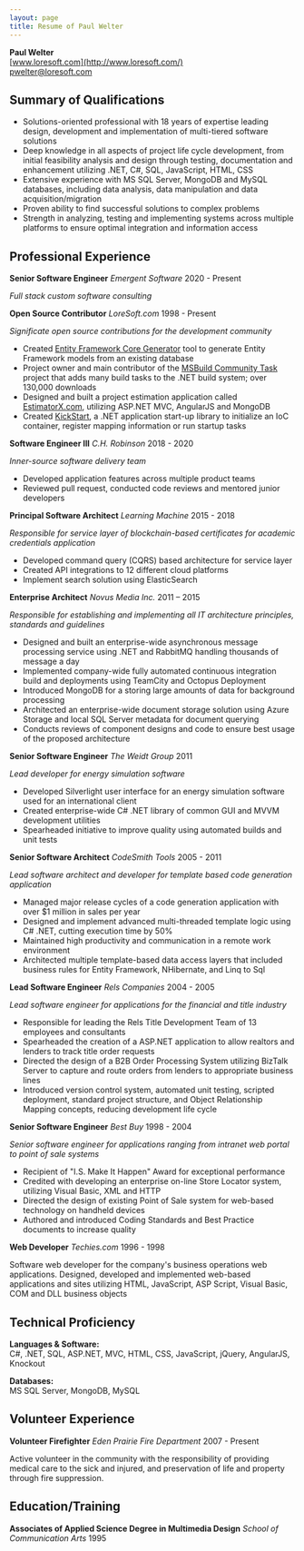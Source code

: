 ```yaml
---
layout: page
title: Resume of Paul Welter
---
```


**Paul Welter**   
[www.loresoft.com](http://www.loresoft.com/)   
[pwelter@loresoft.com](mailto:pwelter@loresoft.com)

## Summary of Qualifications

* Solutions-oriented professional with 18 years of expertise leading design, development and implementation of multi-tiered software solutions
* Deep knowledge in all aspects of project life cycle development, from initial feasibility analysis and design through testing, documentation and enhancement utilizing .NET, C#, SQL, JavaScript, HTML, CSS
* Extensive experience with MS SQL Server, MongoDB and MySQL databases, including data analysis, data manipulation and data acquisition/migration
* Proven ability to find successful solutions to complex problems
* Strength in analyzing, testing and implementing systems across multiple platforms to ensure optimal integration and information access


## Professional Experience

**Senior Software Engineer** *Emergent Software* 2020 - Present

*Full stack custom software consulting*

**Open Source Contributor** *LoreSoft.com* 1998 - Present

*Significate open source contributions for the development community*

* Created [Entity Framework Core Generator](https://github.com/loresoft/EntityFrameworkCore.Generator) tool to generate Entity Framework models from an existing database
* Project owner and main contributor of the [MSBuild Community Task](https://github.com/loresoft/msbuildtasks) project that adds many build tasks to the .NET build system; over 130,000 downloads
* Designed and built a project estimation application called [EstimatorX.com](http://estimatorx.com/), utilizing ASP.NET MVC, AngularJS and MongoDB
* Created [KickStart](https://github.com/loresoft/KickStart), a .NET application start-up library to initialize an IoC container, register mapping information or run startup tasks

**Software Engineer III** *C.H. Robinson* 2018 - 2020

*Inner-source software delivery team*

* Developed application features across multiple product teams
* Reviewed pull request, conducted code reviews and mentored junior developers 

**Principal Software Architect** *Learning Machine* 2015 - 2018

*Responsible for service layer of blockchain-based certificates for academic credentials application*

* Developed command query (CQRS) based architecture for service layer
* Created API integrations to 12 different cloud platforms
* Implement search solution using ElasticSearch

**Enterprise Architect** *Novus Media Inc.* 2011 – 2015

*Responsible for establishing and implementing all IT architecture principles, standards and guidelines*

* Designed and built an enterprise-wide asynchronous message processing service using .NET and RabbitMQ handling thousands of message a day
* Implemented company-wide fully automated continuous integration build and deployments using TeamCity and Octopus Deployment
* Introduced MongoDB for a storing large amounts of data for background processing
* Architected an enterprise-wide document storage solution using Azure Storage and local SQL Server metadata for document querying
* Conducts reviews of component designs and code to ensure best usage of the proposed architecture

**Senior Software Engineer** *The Weidt Group* 2011

*Lead developer for energy simulation software*

* Developed Silverlight user interface for an energy simulation software used for an international client
* Created enterprise-wide C# .NET library of common GUI and MVVM development utilities
* Spearheaded initiative to improve quality using automated builds and unit tests 

**Senior Software Architect** *CodeSmith Tools* 2005 - 2011

*Lead software architect and developer for template based code generation application*

* Managed major release cycles of a code generation application with over $1 million in sales per year
* Designed and implement advanced multi-threaded template logic using C# .NET, cutting execution time by 50%
* Maintained high productivity and communication in a remote work environment
* Architected multiple template-based data access layers that included business rules for Entity Framework, NHibernate, and Linq to Sql

**Lead Software Engineer** *Rels Companies* 2004 - 2005

*Lead software engineer for applications for the financial and title industry* 

* Responsible for leading the Rels Title Development Team of 13 employees and consultants 
* Spearheaded the creation of a ASP.NET application to allow realtors and lenders to track title order requests
* Directed the design of a B2B Order Processing System utilizing BizTalk Server to capture and route orders from lenders to appropriate business lines
* Introduced version control system, automated unit testing, scripted deployment, standard project structure, and Object Relationship Mapping concepts, reducing development life cycle

**Senior Software Engineer** *Best Buy* 1998 - 2004

*Senior software engineer for applications ranging from intranet web portal to point of sale systems*

* Recipient of "I.S. Make It Happen" Award for exceptional performance
* Credited with developing an enterprise on-line Store Locator system, utilizing Visual Basic, XML and HTTP
* Directed the design of existing Point of Sale system for web-based technology on handheld devices
* Authored and introduced Coding Standards and Best Practice documents to increase quality

**Web Developer** *Techies.com* 1996 - 1998

Software web developer for the company's business operations web applications.  Designed, developed and implemented web-based applications and sites utilizing HTML, JavaScript, ASP Script, Visual Basic, COM and DLL business objects

## Technical Proficiency

**Languages & Software:**  
C#, .NET, SQL, ASP.NET, MVC, HTML, CSS, JavaScript, jQuery, AngularJS, Knockout

**Databases:**  
MS SQL Server, MongoDB, MySQL

## Volunteer Experience

**Volunteer Firefighter** *Eden Prairie Fire Department* 2007 - Present

Active volunteer in the community with the responsibility of providing medical care to the sick and injured, and preservation of life and property through fire suppression.

## Education/Training

**Associates of Applied Science Degree in Multimedia Design** *School of Communication Arts* 1995